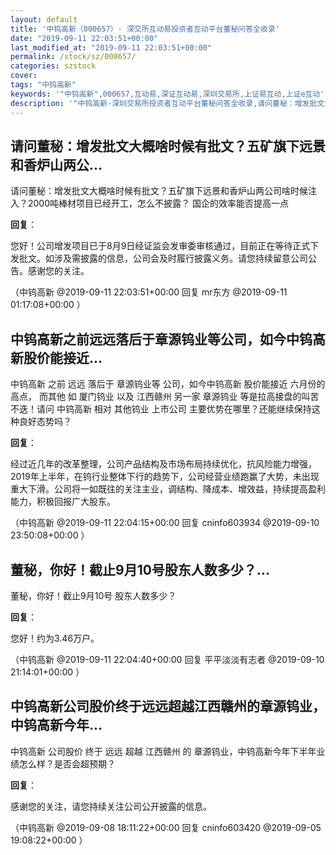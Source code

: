 ```yaml
---
layout: default
title: '中钨高新（000657）- 深交所互动易投资者互动平台董秘问答全收录'
date: "2019-09-11 22:03:51+00:00"
last_modified_at: "2019-09-11 22:03:51+00:00"
permalink: /stock/sz/000657/
categories: szstock
cover: 
tags: "中钨高新"
keywords: '"中钨高新",000657,互动易,深证互动易,深圳交易所,上证易互动,上证e互动'
description: '"中钨高新-深圳交易所投资者互动平台董秘问答全收录,请问董秘：增发批文大概啥时候有批文？五矿旗下远景和香炉山两公司啥时候注入？2000吨棒材项目已经开工，怎么不披露？  国企的效率能否提高一点"'
---
```


## 请问董秘：增发批文大概啥时候有批文？五矿旗下远景和香炉山两公...

请问董秘：增发批文大概啥时候有批文？五矿旗下远景和香炉山两公司啥时候注入？2000吨棒材项目已经开工，怎么不披露？  国企的效率能否提高一点

**回复**：

您好！公司增发项目已于8月9日经证监会发审委审核通过，目前正在等待正式下发批文。如涉及需披露的信息，公司会及时履行披露义务。请您持续留意公司公告。感谢您的关注。 

（中钨高新  @2019-09-11 22:03:51+00:00 回复 mr东方  @2019-09-11 01:17:08+00:00 ）

## 中钨高新之前远远落后于章源钨业等公司，如今中钨高新股价能接近...

中钨高新 之前 远远 落后于 章源钨业等 公司，如今中钨高新 股价能接近 六月份的高点，
 而其他 如 厦门钨业  以及 江西赣州 另一家 章源钨业  等是拉高接盘的叫苦不迭！请问 中钨高新   相对 其他钨业 上市公司 主要优势在哪里？还能继续保持这种良好态势吗？

**回复**：

经过近几年的改革整理，公司产品结构及市场布局持续优化，抗风险能力增强，2019年上半年，在钨行业整体下行的趋势下，公司经营业绩跑赢了大势，未出现重大下滑。公司将一如既往的关注主业，调结构、降成本、增效益，持续提高盈利能力，积极回报广大股东。 

（中钨高新  @2019-09-11 22:04:15+00:00 回复 cninfo603934  @2019-09-10 23:50:08+00:00 ）

## 董秘，你好！截止9月10号股东人数多少？...

董秘，你好！截止9月10号 股东人数多少？

**回复**：

您好！约为3.46万户。 

（中钨高新  @2019-09-11 22:04:40+00:00 回复 平平淡淡有志者  @2019-09-10 21:14:01+00:00 ）

## 中钨高新公司股价终于远远超越江西赣州的章源钨业，中钨高新今年...

中钨高新 公司股价 终于 远远 超越 江西赣州 的 章源钨业，中钨高新今年下半年业绩怎么样？是否会超预期？

**回复**：

感谢您的关注，请您持续关注公司公开披露的信息。 

（中钨高新  @2019-09-08 18:11:22+00:00 回复 cninfo603420  @2019-09-05 19:08:22+00:00 ）

